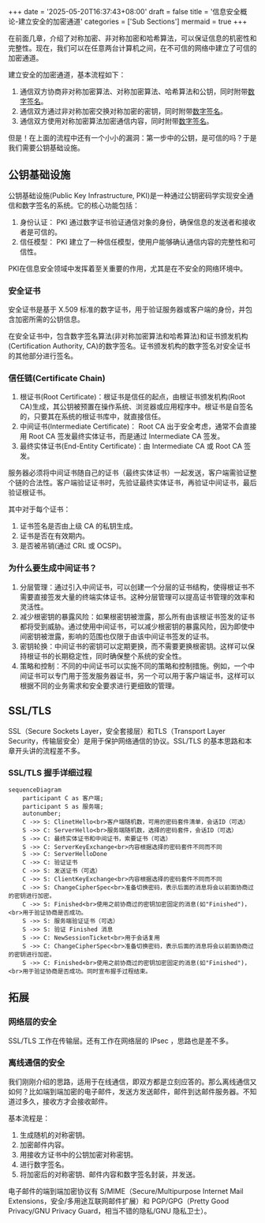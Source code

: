 +++
date = '2025-05-20T16:37:43+08:00'
draft = false
title = '信息安全概论-建立安全的加密通道'
categories = ['Sub Sections']
mermaid = true
+++

在前面几章，介绍了对称加密、非对称加密和哈希算法，可以保证信息的机密性和完整性。现在，我们可以在任意两台计算机之间，在不可信的网络中建立了可信的加密通道。

建立安全的加密通道，基本流程如下：

1. 通信双方协商非对称加密算法、对称加密算法、哈希算法和公钥，同时附带[数字签名](../Message-Digest/index.md#数字签名)。
1. 通信双方通过非对称加密交换对称加密的密钥，同时附带[数字签名](../Message-Digest/index.md#数字签名)。
1. 通信双方使用对称加密算法加密通信内容，同时附带[数字签名](../Message-Digest/index.md#数字签名)。

但是！在上面的流程中还有一个小小的漏洞：第一步中的公钥，是可信的吗？于是我们需要公钥基础设施。

## 公钥基础设施
公钥基础设施(Public Key Infrastructure, PKI)是一种通过公钥密码学实现安全通信和数字签名的系统。它的核心功能包括：

1. 身份认证： PKI 通过数字证书验证通信对象的身份，确保信息的发送者和接收者是可信的。
1. 信任模型： PKI 建立了一种信任模型，使用户能够确认通信内容的完整性和可信性。

PKI在信息安全领域中发挥着至关重要的作用，尤其是在不安全的网络环境中。

### 安全证书
安全证书是基于 X.509 标准的数字证书，用于验证服务器或客户端的身份，并包含加密所需的公钥信息。

在安全证书中，包含数字签名算法(非对称加密算法和哈希算法)和证书颁发机构(Certification Authority, CA)的数字签名。证书颁发机构的数字签名对安全证书的其他部分进行签名。

### 信任链(Certificate Chain)
1. 根证书(Root Certificate)：根证书是信任的起点，由根证书颁发机构(Root CA)生成，其公钥被预置在操作系统、浏览器或应用程序中。根证书是自签名的，只要其在系统的根证书库中，就直接信任。
1. 中间证书(Intermediate Certificate)： Root CA 出于安全考虑，通常不会直接用 Root CA 签发最终实体证书，而是通过 Intermediate CA 签发。
1. 最终实体证书(End-Entity Certificate)：由 Intermediate CA 或 Root CA 签发。

服务器必须将中间证书随自己的证书（最终实体证书）一起发送，客户端需验证整个链的合法性。客户端验证证书时，先验证最终实体证书，再验证中间证书，最后验证根证书。

其中对于每个证书：

1. 证书签名是否由上级 CA 的私钥生成。
1. 证书是否在有效期内。
1. 是否被吊销(通过 CRL 或 OCSP)。

### 为什么要生成中间证书？
1. 分层管理：通过引入中间证书，可以创建一个分层的证书结构，使得根证书不需要直接签发大量的终端实体证书。这种分层管理可以提高证书管理的效率和灵活性。
1. 减少根密钥的暴露风险：如果根密钥被泄露，那么所有由该根证书签发的证书都将受到威胁。通过使用中间证书，可以减少根密钥的暴露风险，因为即使中间密钥被泄露，影响的范围也仅限于由该中间证书签发的证书。
1. 密钥轮换：中间证书的密钥可以定期更换，而不需要更换根密钥。这样可以保持根证书的长期稳定性，同时确保整个系统的安全性。
1. 策略和控制：不同的中间证书可以实施不同的策略和控制措施。例如，一个中间证书可以专门用于签发服务器证书，另一个可以用于客户端证书，这样可以根据不同的业务需求和安全要求进行更细致的管理。

## SSL/TLS
SSL（Secure Sockets Layer，安全套接层）和TLS（Transport Layer Security，传输层安全）是用于保护网络通信的协议。SSL/TLS 的基本思路和本章开头讲的流程差不多。

### SSL/TLS 握手详细过程
```mermaid
sequenceDiagram
    participant C as 客户端;
    participant S as 服务端;
    autonumber;
    C ->> S: ClinetHello<br>客户端随机数，可用的密码套件清单，会话ID（可选）
    S ->> C: ServerHello<br>服务端随机数，选择的密码套件，会话ID（可选）
    S ->> C: 最终实体证书和中间证书，索要证书（可选）
    S ->> C: ServerKeyExchange<br>内容根据选择的密码套件不同而不同
    S ->> C: ServerHelloDone
    C ->> C: 验证证书
    C ->> S: 发送证书（可选）
    C ->> S: ClientKeyExchange<br>内容根据选择的密码套件不同而不同
    C ->> S: ChangeCipherSpec<br>准备切换密码，表示后面的消息将会以前面协商过的密钥进行加密。
    C ->> S: Finished<br>使用之前协商过的密钥加密固定的消息(如"Finished")，<br>用于验证协商是否成功。
    S ->> S: 服务端验证证书（可选）
    S ->> S: 验证 Finished 消息
    S ->> C: NewSessionTicket<br>用于会话复用
    S ->> C: ChangeCipherSpec<br>准备切换密码，表示后面的消息将会以前面协商过的密钥进行加密。
    S ->> C: Finished<br>使用之前协商过的密钥加密固定的消息(如"Finished")，<br>用于验证协商是否成功。同时宣布握手过程结束。
```

## 拓展
### 网络层的安全
SSL/TLS 工作在传输层。还有工作在网络层的 IPsec ，思路也是差不多。

### 离线通信的安全
我们刚刚介绍的思路，适用于在线通信，即双方都是立刻应答的。那么离线通信又如何？比如端到端加密的电子邮件，发送方发送邮件，邮件到达邮件服务器。不知道过多久，接收方才会接收邮件。

基本流程是：
1. 生成随机的对称密钥。
1. 加密邮件内容。
1. 用接收方证书中的公钥加密对称密钥。
1. 进行数字签名。
1. 将加密后的对称密钥、邮件内容和数字签名封装，并发送。

电子邮件的端到端加密协议有 S/MIME（Secure/Multipurpose Internet Mail Extensions，安全/多用途互联网邮件扩展）和 PGP/GPG（Pretty Good Privacy/GNU Privacy Guard，相当不错的隐私/GNU 隐私卫士）。
